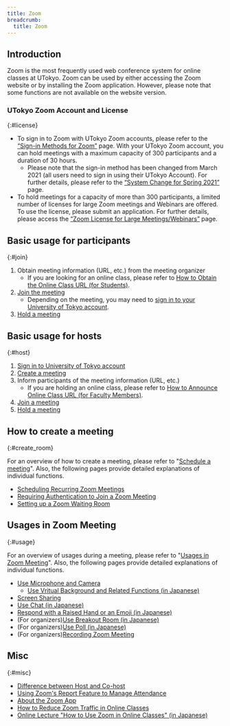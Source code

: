 ```yaml
---
title: Zoom
breadcrumb:
  title: Zoom
---
```


## Introduction

Zoom is the most frequently used web conference system for online classes at UTokyo. Zoom can be used by either accessing the Zoom website or by installing the Zoom application. However, please note that some functions are not available on the website version.

### UTokyo Zoom Account and License
{:#license}

- To sign in to Zoom with UTokyo Zoom accounts, please refer to the [“Sign-in Methods for Zoom”](zoom_signin) page. With your UTokyo Zoom account, you can hold meetings with a maximum capacity of 300 participants and a duration of 30 hours.
  - Please note that the sign-in method has been changed from March 2021 (all users need to sign in using their UTokyo Account). For further details, please refer to the [“System Change for Spring 2021”](/en/change2021s) page.
- To hold meetings for a capacity of more than 300 participants, a limited number of licenses for large Zoom meetings and Webinars are offered. To use the license, please submit an application. For further details, please access the [“Zoom License for Large Meetings/Webinars”](license) page. 

## Basic usage for participants
{:#join}

1. Obtain meeting information (URL, etc.) from the meeting organizer
    - If you are looking for an online class, please refer to [How to Obtain the Online Class URL (for Students)](/en/oc/url).
1. [Join the meeting](join/)
    - Depending on the meeting, you may need to [sign in to your University of Tokyo account](signin/).
1. [Hold a meeting](usage/)

## Basic usage for hosts
{:#host}

1. [Sign in to University of Tokyo account](signin/)
1. [Create a meeting](create_room/)
1. Inform participants of the meeting information (URL, etc.)
    - If you are holding an online class, please refer to [How to Announce Online Class URL  (for Faculty Members)](/en/faculty_members/url).
1. [Join a meeting](join/)
1. [Hold a meeting](usage/)

## How to create a meeting
{:#create_room}

For an overview of how to create a meeting, please refer to "[Schedule a meeting](create_room/)". Also, the following pages provide detailed explanations of individual functions.

- [Scheduling Recurring Zoom Meetings](create_room/date_and_time/)
- [Requiring Authentication to Join a Zoom Meeting](create_room/auth/)
- [Setting up a Zoom Waiting Room](create_room/waiting_room/)

## Usages in Zoom Meeting
{:#usage}

For an overview of usages during a meeting, please refer to "[Usages in Zoom Meeting](usage/)". Also, the following pages provide detailed explanations of individual functions.

- [Use Microphone and Camera](usage/mic_cam/)
    - [Use Vritual Background and Related Functions (in Japanese)](/zoom/usage/mic_cam/virtual_background/)
- [Screen Sharing](usage/screen_sharing/)
- [Use Chat (in Japanese)](/zoom/usage/chat/)
- [Respond with a Raised Hand or an Emoji (in Japanese)](/zoom/usage/reaction/)
- (For organizers)[Use Breakout Room (in Japanese)](/zoom/usage/breakout/)
- (For organizers)[Use Poll (in Japanese)](/zoom/usage/poll/)
- (For organizers)[Recording Zoom Meeting](usage/recording/)

## Misc
{:#misc}

- [Difference between Host and Co-host](misc/management_roles/)
- [Using Zoom's Report Feature to Manage Attendance](misc/report/)
- [About the Zoom App](misc/app/)
- [How to Reduce Zoom Traffic in Online Classes](/en/articles/zoom-data-traffic)
- [Online Lecture "How to Use Zoom in Online Classes" (in Japanese)](/events/2021-03-25/)
